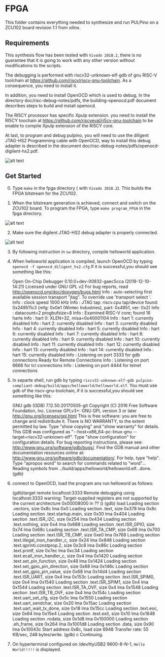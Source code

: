 # FPGA

This folder contains everything needed to synthesize and run PULPino on a ZCU102 board revision 1.1 from xilinx.


## Requirements

This synthesis flow has been tested with `Vivado 2018.2`, there is no guarantee
that it is going to work with any other version without modifications to the
scripts.


The debugging is performed with riscv32-unknown-elf-gdb of gnu RISC-V toolchain at https://github.com/riscv/riscv-gnu-toolchain.
As a consequence, you need to install it.

In addition, you need to install OpenOCD which is used to debug, In the directory doc/risc-debug-notes/pdfs, 
the building-openocd.pdf document describes steps to build and install openocd.

The RI5CY processor has specific Xpulp extension. you need to install the RI5CY toochain at https://github.com/riscveval/ri5cy-gnu-toolchain 
to be enable to compile Xpulp extension of the RI5CY core.

At last, to program and debug pulpino, you will need to use the diligent JTAG-HS2 Programming cable with OpenOCD, 
way to install this debug adapter is described in the document  doc/risc-debug-notes/pdfs/openocd-digilent-hs2.pdf.

![alt text](https://github.com/Thales-RISC-V/pulpino-compliant-debug/tree/pulpino-dbg/doc/riscv-debug-notes/images/hs2.png)

## Get Started

0. Type `make` in the fpga directory ( with `Vivado 2018.2`).
   This builds the FPGA bitstream for the ZCU102.

1. When the bitstream generation is achieved, connect and switch on the ZCU102 board.
   To program the FPGA, type `make program_FPGA` in the fpga directory.

![alt text](https://github.com/Thales-RISC-V/pulpino-compliant-debug/tree/pulpino-dbg/doc/datasheet/figures/zcu102_connected.jpg)

2. Make sure the digilent JTAG-HS2 debug adapter is properly connected.

![alt text](https://github.com/Thales-RISC-V/pulpino-compliant-debug/tree/pulpino-dbg/doc/datasheet/figures/hs2_debug_adapter.jpg)

3. By following instruction in `sw` directory, compile helloworld application.

4. When helloworld application is compiled, launch OpenOCD by typing `openocd -f openocd_diligent_hs2.cfg`
   If it is successful,you should see something like this:

    Open On-Chip Debugger 0.10.0+dev-00832-gaec5cca (2019-12-10-14:21)
    Licensed under GNU GPL v2
    For bug reports, read
	http://openocd.org/doc/doxygen/bugs.html
    Info : auto-selecting first available session transport "jtag". To override use 'transport select <transport>'.
    Info : clock speed 1000 kHz
    Info : JTAG tap: riscv.cpu tap/device found: 0x249511c3 (mfg: 0x0e1 (Wintec Industries), part: 0x4951, ver: 0x2)
    Info : datacount=2 progbufsize=8
    Info : Examined RISC-V core; found 16 harts
    Info :  hart 0: XLEN=32, misa=0x40001104
    Info :  hart 1: currently disabled
    Info :  hart 2: currently disabled
    Info :  hart 3: currently disabled
    Info :  hart 4: currently disabled
    Info :  hart 5: currently disabled
    Info :  hart 6: currently disabled
    Info :  hart 7: currently disabled
    Info :  hart 8: currently disabled
    Info :  hart 9: currently disabled
    Info :  hart 10: currently disabled
    Info :  hart 11: currently disabled
    Info :  hart 12: currently disabled
    Info :  hart 13: currently disabled
    Info :  hart 14: currently disabled
    Info :  hart 15: currently disabled
    Info : Listening on port 3333 for gdb connections
    Ready for Remote Connections
    Info : Listening on port 6666 for tcl connections
    Info : Listening on port 4444 for telnet connections

5. In separte shell, run gdb by typing `riscv32-unknown-elf-gdb pulpino-compliant-debug/build/apps/helloworld/helloworld.elf`.
   You must use gdb of the riscv-gnu-toolchain, if it is successful,you should see something like this:

    GNU gdb (GDB) 7.12.50.20170505-git
    Copyright (C) 2016 Free Software Foundation, Inc.
    License GPLv3+: GNU GPL version 3 or later <http://gnu.org/licenses/gpl.html>
    This is free software: you are free to change and redistribute it.
    There is NO WARRANTY, to the extent permitted by law.  Type "show copying"
    and "show warranty" for details.
    This GDB was configured as "--host=x86_64-pc-linux-gnu --target=riscv32-unknown-elf".
    Type "show configuration" for configuration details.
    For bug reporting instructions, please see:
    <http://www.gnu.org/software/gdb/bugs/>.
    Find the GDB manual and other documentation resources online at:
    <http://www.gnu.org/software/gdb/documentation/>.
    For help, type "help".
    Type "apropos word" to search for commands related to "word"...
    Reading symbols from ../build/apps/helloworld/helloworld.elf...done.
    (gdb) 

6.  connect to OpenOCD, load the program ans run helloword as follows:


    (gdb)target remote localhost:3333
    Remote debugging using localhost:3333
    warning: Target-supplied registers are not supported by the current architecture
    0x00008000 in ?? ()
    (gdb) load
    Loading section .vectors, size 0x8c lma 0x0
    Loading section .text, size 0x378 lma 0x8c
    Loading section .text.startup.main, size 0x30 lma 0x404
    Loading section .text.ISR_I2C, size 0x254 lma 0x434
    Loading section .text.nothing, size 0x4 lma 0x688
    Loading section .text.ISR_GPIO, size 0x74 lma 0x68c
    Loading section .text.ISR_TA_CMP, size 0x68 lma 0x700
    Loading section .text.ISR_TB_CMP, size 0xe0 lma 0x768
    Loading section .text.illegal_insn_handler_c, size 0x24 lma 0x848
    Loading section .text.qprinti.constprop.2, size 0x3c8 lma 0x86c
    Loading section .text.printf, size 0x7ec lma 0xc34
    Loading section .text.ecall_insn_handler_c, size 0x4 lma 0x1420
    Loading section .text.set_pin_function, size 0x48 lma 0x1424
    Loading section .text.set_gpio_pin_direction, size 0x68 lma 0x146c
    Loading section .text.set_gpio_pin_value, size 0x68 lma 0x14d4
    Loading section .text.ISR_UART, size 0x4 lma 0x153c
    Loading section .text.ISR_SPIM0, size 0x4 lma 0x1540
    Loading section .text.ISR_SPIM1, size 0x4 lma 0x1544
    Loading section .text.ISR_TA_OVF, size 0x4 lma 0x1548
    Loading section .text.ISR_TB_OVF, size 0x4 lma 0x154c
    Loading section .text.uart_set_cfg, size 0x5c lma 0x1550
    Loading section .text.uart_sendchar, size 0x20 lma 0x15ac
    Loading section .text.uart_wait_tx_done, size 0x18 lma 0x15cc
    Loading section .text.eoc, size 0x64 lma 0x15e4
    Loading section .text.exit, size 0x10 lma 0x1648
    Loading section .rodata, size 0x1d8 lma 0x100000
    Loading section .eh_frame, size 0x264 lma 0x1001d8
    Loading section .data, size 0x90 lma 0x10043c
    Start address 0x8c, load size 6948
    Transfer rate: 55 KB/sec, 248 bytes/write.
    (gdb) c
    Continuing.


7. On hyperterminal configured on /dev/ttyUSB2 9600-8-N-1, `Hello World!!!!!` is displayed.



